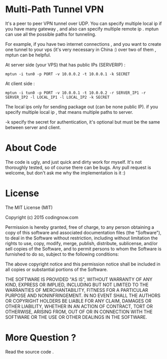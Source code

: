 Multi-Path Tunnel VPN
=====================

It's a peer to peer VPN tunnel over UDP. You can specify multiple local ip if you have many gateway ,
and also can specify multiple remote ip . mptun can use all the possible paths for tunneling.

For example, if you have two internet connections , and you want to create one tunnel to your vps 
(it's very necessary in China :) over two of them , mptun can be helpful.

At server side  (your VPS) that has public IPs (SERVERIP) :

```
mptun -i tun0 -p PORT -v 10.0.0.2 -t 10.0.0.1 -k SECRET
```

At client side :

```
mptun -i tun0 -p PORT -v 10.0.0.1 -t 10.0.0.2 -r SERVER_IP1 -r SERVER_IP2 -l LOCAL_IP1 -l LOCAL_IP2 -k SECRET
```

The local ips only for sending package out (can be none public IP). 
if you specify multiple local ip , that means multiple paths to server.

-k specify the secret for authentication, it's optional but must be the same between server and client.

About Code
==========
The code is ugly, and just quick and dirty work for myself. It's not thoroughly tested, so of course there can be bugs. 
Any pull request is welcome, but don't ask me why the implementation is it :)

License
=======
The MIT License (MIT)

Copyright (c) 2015 codingnow.com

Permission is hereby granted, free of charge, to any person obtaining a copy of
this software and associated documentation files (the "Software"), to deal in
the Software without restriction, including without limitation the rights to
use, copy, modify, merge, publish, distribute, sublicense, and/or sell copies of
the Software, and to permit persons to whom the Software is furnished to do so,
subject to the following conditions:

The above copyright notice and this permission notice shall be included in all
copies or substantial portions of the Software.

THE SOFTWARE IS PROVIDED "AS IS", WITHOUT WARRANTY OF ANY KIND, EXPRESS OR
IMPLIED, INCLUDING BUT NOT LIMITED TO THE WARRANTIES OF MERCHANTABILITY, FITNESS
FOR A PARTICULAR PURPOSE AND NONINFRINGEMENT. IN NO EVENT SHALL THE AUTHORS OR
COPYRIGHT HOLDERS BE LIABLE FOR ANY CLAIM, DAMAGES OR OTHER LIABILITY, WHETHER
IN AN ACTION OF CONTRACT, TORT OR OTHERWISE, ARISING FROM, OUT OF OR IN
CONNECTION WITH THE SOFTWARE OR THE USE OR OTHER DEALINGS IN THE SOFTWARE.

More Question ?
===============

Read the source code .












